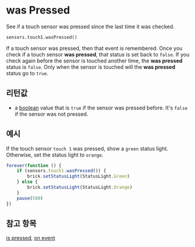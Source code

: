 # was Pressed

See if a touch sensor was pressed since the last time it was checked.

```sig
sensors.touch1.wasPressed()
```

If a touch sensor was pressed, then that event is remembered. Once you check if a touch sensor **was pressed**, that status is set back to `false`. If you check again before the sensor is touched another time, the **was pressed** status is `false`. Only when the sensor is touched will the **was pressed** status go to `true`.

## 리턴값

* a [boolean](/types/boolean) value that is `true` if the sensor was pressed before. It's `false` if the sensor was not pressed.

## 예시

If the touch sensor `touch 1` was pressed, show a `green` status light. Otherwise, set the status light to `orange`.

```typescript
forever(function () {
    if (sensors.touch1.wasPressed()) {
        brick.setStatusLight(StatusLight.Green)
    } else {
        brick.setStatusLight(StatusLight.Orange)
    }
    pause(500)
})
```

## 참고 항목

[is pressed](/reference/sensors/touch-sensor/is-pressed), [on event](/reference/sensors/touch-sensor/on-event)
